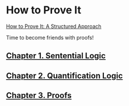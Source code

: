 # How to Prove It

[How to Prove It: A Structured Approach](https://www.amazon.com/How-Prove-Structured-Daniel-Velleman-ebook/dp/B07TBM9LW6/ref=tmm_kin_swatch_0)

Time to become friends with proofs!

## [Chapter 1. Sentential Logic](./1_SENTENTIAL_LOGIC.md)

## [Chapter 2. Quantification Logic](./2_QUANTIFICATIONAL_LOGIC.md)

## [Chapter 3. Proofs](./3_PROOFS.md)
